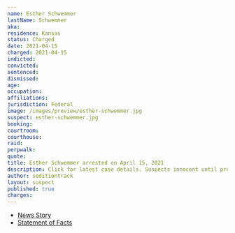 ```yaml
---
name: Esther Schwemmer
lastName: Schwemmer
aka:
residence: Kansas
status: Charged
date: 2021-04-15
charged: 2021-04-15
indicted:
convicted: 
sentenced: 
dismissed: 
age:
occupation:
affiliations:
jurisdiction: Federal
image: /images/preview/esther-schwemmer.jpg
suspect: esther-schwemmer.jpg
booking:
courtroom:
courthouse:
raid:
perpwalk:
quote:
title: Esther Schwemmer arrested on April 15, 2021
description: Click for latest case details. Suspects innocent until proven guilty.
author: seditiontrack
layout: suspect
published: true
charges:
---
```

- [News Story](https://www.msn.com/en-us/news/us/two-kansas-women-arrested-in-jan-6-capitol-riot/ar-BB1g2yEp)
- [Statement of Facts](https://extremism.gwu.edu/sites/g/files/zaxdzs2191/f/Jennifer%20Parks%20and%20Esther%20Schwemmer%20Statement%20of%20Facts.pdf)
